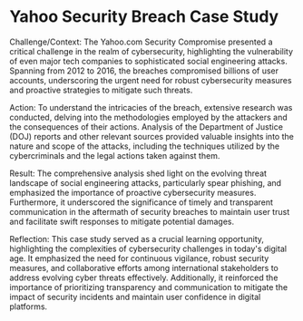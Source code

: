 # Yahoo Security Breach Case Study

Challenge/Context: The Yahoo.com Security Compromise presented a critical challenge in the realm of cybersecurity, highlighting the vulnerability of even major tech companies to sophisticated social engineering attacks. Spanning from 2012 to 2016, the breaches compromised billions of user accounts, underscoring the urgent need for robust cybersecurity measures and proactive strategies to mitigate such threats.

Action: To understand the intricacies of the breach, extensive research was conducted, delving into the methodologies employed by the attackers and the consequences of their actions. Analysis of the Department of Justice (DOJ) reports and other relevant sources provided valuable insights into the nature and scope of the attacks, including the techniques utilized by the cybercriminals and the legal actions taken against them.

Result: The comprehensive analysis shed light on the evolving threat landscape of social engineering attacks, particularly spear phishing, and emphasized the importance of proactive cybersecurity measures. Furthermore, it underscored the significance of timely and transparent communication in the aftermath of security breaches to maintain user trust and facilitate swift responses to mitigate potential damages.

Reflection: This case study served as a crucial learning opportunity, highlighting the complexities of cybersecurity challenges in today's digital age. It emphasized the need for continuous vigilance, robust security measures, and collaborative efforts among international stakeholders to address evolving cyber threats effectively. Additionally, it reinforced the importance of prioritizing transparency and communication to mitigate the impact of security incidents and maintain user confidence in digital platforms.
